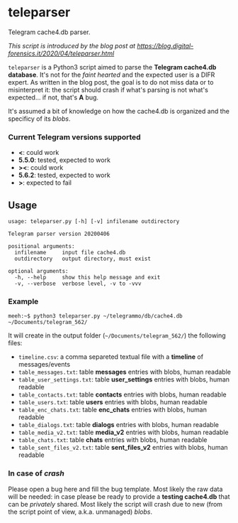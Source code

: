 # teleparser
Telegram cache4.db parser.

*This script is introduced by the blog post at https://blog.digital-forensics.it/2020/04/teleparser.html*

`teleparser` is a Python3 script aimed to parse the **Telegram cache4.db database**. It's not for the _faint hearted_ and the expected user is a DIFR expert. As written in the blog post, the goal is to do not miss data or to misinterpret it: the script should crash if what's parsing is not what's expected... if not, that's **A** bug.

It's assumed a bit of knowledge on how the cache4.db is organized and the specificy of its *blobs*.

### Current Telegram versions supported

* **<**: could work
* **5.5.0**: tested, expected to work
* **><**: could work
* **5.6.2**: tested, expected to work
* **>**: expected to fail

## Usage

```
usage: teleparser.py [-h] [-v] infilename outdirectory

Telegram parser version 20200406

positional arguments:
  infilename     input file cache4.db
  outdirectory   output directory, must exist

optional arguments:
  -h, --help     show this help message and exit
  -v, --verbose  verbose level, -v to -vvv
```

### Example

```
meeh:~$ python3 teleparser.py ~/telegrammo/db/cache4.db ~/Documents/telegram_562/
```

It will create in the output folder (`~/Documents/telegram_562/`) the following files:

* `timeline.csv`: a comma separeted textual file with a **timeline** of messages/events
* `table_messages.txt`: table **messages** entries with blobs, human readable
* `table_user_settings.txt`: table **user_settings** entries with blobs, human readable
* `table_contacts.txt`: table **contacts** entries with blobs, human readable
* `table_users.txt`: table **users** entries with blobs, human readable
* `table_enc_chats.txt`: table **enc_chats** entries with blobs, human readable
* `table_dialogs.txt`: table **dialogs** entries with blobs, human readable
* `table_media_v2.txt`: table **media_v2** entries with blobs, human readable
* `table_chats.txt`: table **chats** entries with blobs, human readable
* `table_sent_files_v2.txt`: table **sent_files_v2** entries with blobs, human readable

### In case of _crash_

Please open a bug here and fill the bug template. Most likely the raw data will be needed: in case please be ready to provide a **testing cache4.db** that can be _privately_ shared. Most likely the script will crash due to new (from the script point of view, a.k.a. unmanaged) _blobs_.

